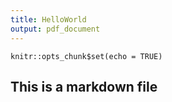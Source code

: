 ```yaml
---
title: HelloWorld
output: pdf_document
---
```


```{r setup, include=FALSE}
knitr::opts_chunk$set(echo = TRUE)
```

 ## This is a markdown file